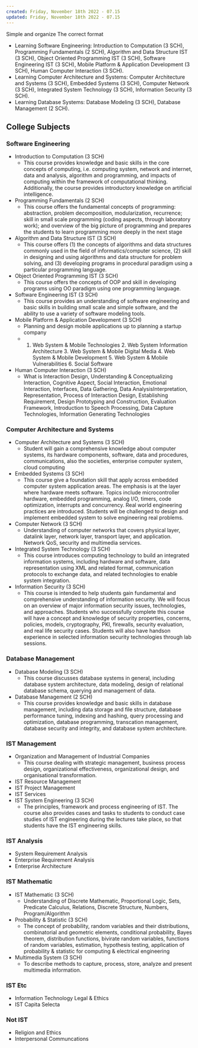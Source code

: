 ```yaml
---
created: Friday, November 18th 2022 - 07.15
updated: Friday, November 18th 2022 - 07.15
---
```

Simple and organize
The correct format

- Learning Software Engineering: Introduction to Computation (3 SCH), Programming Fundamentals (2 SCH), Algorithm and Data Structure IST (3 SCH), Object Oriented Programming IST (3 SCH), Software Engineering IST (3 SCH), Mobile Platform & Application Development (3 SCH), Human Computer Interaction (3 SCH).
- Learning Computer Architecture and Systems: Computer Architecture and Systems (3 SCH), Embedded Systems (3 SCH), Computer Network (3 SCH), Integrated System Technology (3 SCH), Information Security (3 SCH).
- Learning Database Systems: Database Modeling (3 SCH), Database Management (2 SCH).


## College Subjects
### Software Engineering
- Introduction to Computation (3 SCH)
	- This course provides knowledge and basic skills in the core concepts of computing, i.e. computing system, network and internet, data and analysis, algorithm and programming, and impacts of computing within the framework of computational thinking. Additionally, the course provides introductory knowledge on artificial intelligence.
- Programming Fundamentals (2 SCH)
	- This course offers the fundamental concepts of programming: abstraction, problem decomposition, modularization, recurrence; skill in small scale programming (coding aspects, through laboratory work); and overview of the big picture of programming and prepares the students to learn programming more deeply in the next stage
- Algorithm and Data Structure IST (3 SCH)
	- This course offers (1) the concepts of algorithms and data structures commonly used in the field of informatics/computer science, (2) skill in designing and using algorithms and data structure for problem solving, and (3) developing programs in procedural paradigm using a particular programming language.
- Object Oriented Programming IST (3 SCH)
	- This course offers the concepts of OOP and skill in developing programs using OO paradigm using one programming language.
- Software Engineering IST (3 SCH)
	- This course provides an understanding of software engineering and basic skills in building small scale and simple software, and the ability to use a variety of software modeling tools.
- Mobile Platform & Application Development (3 SCH)
	- Planning and design mobile applications up to planning a startup company
	- 1. Web System & Mobile Technologies 2. Web System Information Architecture 3. Web System & Mobile Digital Media 4. Web System & Mobile Development 5. Web System & Mobile Vulnerabilities 6. Social Software
- Human Computer Interaction (3 SCH)
	- What is Interaction Design, Understanding & Conceptualizing Interaction, Cognitive Aspect, Social Interaction, Emotional Interaction, Interfaces, Data Gathering, Data AnalysisInterpretation, Representation, Process of Interaction Design, Establishing Requirement, Design Prototyping and Construction, Evaluation Framework, Introduction to Speech Processing, Data Capture Technologies, Information Generating Technologies

### Computer Architecture and Systems
- Computer Architecture and Systems (3 SCH)
	- Student will gain a comprehensive knowledge about computer systems, its hardware components, software, data and procedures, communications, also the societies, enterprise computer system, cloud computing
- Embedded Systems (3 SCH)
	- This course give a foundation skill that apply across embedded computer system application areas. The emphasis is at the layer where hardware meets software. Topics include microcontroller hardware, embedded programming, analog I/O, timers, code optimization, interrupts and concurrency. Real world engineering practices are introduced. Students will be challenged to design and implement embedded system to solve engineering real problems.
- Computer Network (3 SCH)
	- Understanding of computer networks that covers physical layer, datalink layer, network layer, transport layer, and application. Network QoS, security and multimedia services.
- Integrated System Technology (3 SCH)
	- This course introduces computing technology to build an integrated information systems, including hardware and software, data representation using XML and related format, communication protocols to exchange data, and related technologies to enable system integration.
- Information Security (3 SCH)
	- This course is intended to help students gain fundamental and comprehensive understanding of information security. We will focus on an overview of major information security issues, technologies, and approaches. Students who successfully complete this course will have a concept and knowledge of security properties, concerns, policies, models, cryptography, PKI, firewalls, security evaluation, and real life security cases. Students will also have handson experience in selected information security technologies through lab sessions.

### Database Management
- Database Modeling (3 SCH)
	- This course discusses database systems in general, including database system architecture, data modeling, design of relational database schema, querying and management of data.
- Database Management (2 SCH)
	- This course provides knowledge and basic skills in database management, including data storage and file structure, database performance tuning, indexing and hashing, query processing and optimization, database programming, transcation management, database security and integrity, and database system architecture.

### IST Management
- Organization and Management of Industrial Companies
	- This course dealing with strategic management, business process design, organizational effectiveness, organizational design, and organisational transformation.
- IST Resource Management
- IST Project Management
- IST Services
- IST System Engineering (3 SCH)
	- The principles, framework and process engineering of IST. The course also provides cases and tasks to students to conduct case studies of IST engineering during the lectures take place, so that students have the IST engineering skills.

### IST Analysis
- System Requirement Analysis
- Enterprise Requirement Analysis  
- Enterprise Architecture  

### IST Mathematic
- IST Mathematic (3 SCH)
	- Understanding of Discrete Mathematic, Proportional Logic, Sets, Predicate Calculus, Relations, Discrete Structure, Numbers, Program/Algorithm
- Probability & Statistic (3 SCH)
	- The concept of probability, random variables and their distributions, combinatorial and geometric elements, conditional probability, Bayes theorem, distribution functions, bivirate random variables, functions of random variables, estimation, hypothesis testing, application of probability & statistic for computing & electrical engineering
- Multimedia System (3 SCH)
	- To describe methods to capture, process, store, analyze and present multimedia information.

### IST Etc
- Information Technology Legal & Ethics  
- IST Capita Selecta  

### Not IST
- Religion and Ethics
- Interpersonal Communcations